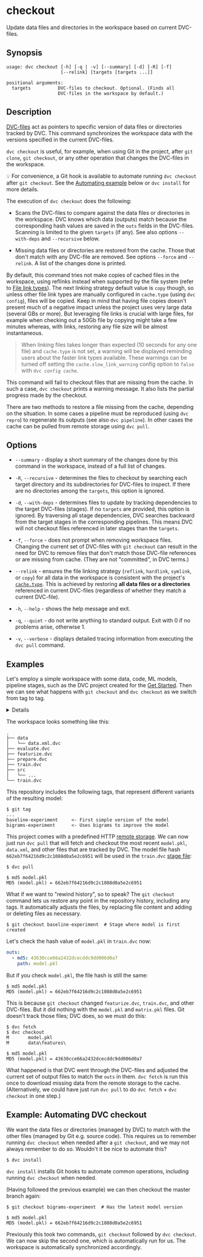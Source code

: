 # checkout

Update data files and directories in the <abbr>workspace</abbr> based on current
DVC-files.

## Synopsis

```usage
usage: dvc checkout [-h] [-q | -v] [--summary] [-d] [-R] [-f]
                    [--relink] [targets [targets ...]]

positional arguments:
  targets          DVC-files to checkout. Optional. (Finds all
                   DVC-files in the workspace by default.)
```

## Description

[DVC-files](/doc/user-guide/dvc-file-format) act as pointers to specific version
of data files or directories tracked by DVC. This command synchronizes the
workspace data with the versions specified in the current DVC-files.

`dvc checkout` is useful, for example, when using Git in the
<abbr>project</abbr>, after `git clone`, `git checkout`, or any other operation
that changes the DVC-files in the workspace.

💡 For convenience, a Git hook is available to automate running `dvc checkout`
after `git checkout`. See the
[Automating example](#example-automating-dvc-checkout) below or `dvc install`
for more details.

The execution of `dvc checkout` does the following:

- Scans the DVC-files to compare against the data files or directories in the
  <abbr>workspace</abbr>. DVC knows which data (<abbr>outputs</abbr>) match
  because the corresponding hash values are saved in the `outs` fields in the
  DVC-files. Scanning is limited to the given `targets` (if any). See also
  options `--with-deps` and `--recursive` below.

- Missing data files or directories are restored from the <abbr>cache</abbr>.
  Those that don't match with any DVC-file are removed. See options `--force`
  and `--relink`. A list of the changes done is printed.

By default, this command tries not make copies of cached files in the workspace,
using reflinks instead when supported by the file system (refer to
[File link types](/doc/user-guide/large-dataset-optimization#file-link-types-for-the-dvc-cache)).
The next linking strategy default value is `copy` though, so unless other file
link types are manually configured in `cache.type` (using `dvc config`), files
will be copied. Keep in mind that having file copies doesn't present much of a
negative impact unless the project uses very large data (several GBs or more).
But leveraging file links is crucial with large files, for example when checking
out a 50Gb file by copying might take a few minutes whereas, with links,
restoring any file size will be almost instantaneous.

> When linking files takes longer than expected (10 seconds for any one file)
> and `cache.type` is not set, a warning will be displayed reminding users about
> the faster link types available. These warnings can be turned off setting the
> `cache.slow_link_warning` config option to `false` with `dvc config cache`.

This command will fail to checkout files that are missing from the cache. In
such a case, `dvc checkout` prints a warning message. It also lists the partial
progress made by the checkout.

There are two methods to restore a file missing from the cache, depending on the
situation. In some cases a pipeline must be reproduced (using `dvc repro`) to
regenerate its outputs (see also `dvc pipeline`). In other cases the cache can
be pulled from remote storage using `dvc pull`.

## Options

- `--summary` - display a short summary of the changes done by this command in
  the workspace, instead of a full list of changes.

- `-R`, `--recursive` - determines the files to checkout by searching each
  target directory and its subdirectories for DVC-files to inspect. If there are
  no directories among the `targets`, this option is ignored.

- `-d`, `--with-deps` - determines files to update by tracking dependencies to
  the target DVC-files (stages). If no `targets` are provided, this option is
  ignored. By traversing all stage dependencies, DVC searches backward from the
  target stages in the corresponding pipelines. This means DVC will not checkout
  files referenced in later stages than the `targets`.

- `-f`, `--force` - does not prompt when removing workspace files. Changing the
  current set of DVC-files with `git checkout` can result in the need for DVC to
  remove files that don't match those DVC-file references or are missing from
  cache. (They are not "committed", in DVC terms.)

- `--relink` - ensures the file linking strategy (`reflink`, `hardlink`,
  `symlink`, or `copy`) for all data in the workspace is consistent with the
  project's [`cache.type`](/doc/command-reference/config#cache). This is
  achieved by restoring **all data files or a directories** referenced in
  current DVC-files (regardless of whether they match a current DVC-file).

- `-h`, `--help` - shows the help message and exit.

- `-q`, `--quiet` - do not write anything to standard output. Exit with 0 if no
  problems arise, otherwise 1.

- `-v`, `--verbose` - displays detailed tracing information from executing the
  `dvc pull` command.

## Examples

Let's employ a simple <abbr>workspace</abbr> with some data, code, ML models,
pipeline stages, such as the <abbr>DVC project</abbr> created for the
[Get Started](/doc/tutorials/get-started). Then we can see what happens with
`git checkout` and `dvc checkout` as we switch from tag to tag.

<details>

### Click and expand to setup the project

Start by cloning our example repo if you don't already have it:

```dvc
$ git clone https://github.com/iterative/example-get-started
$ cd example-get-started
```

</details>

The workspace looks something like this:

```dvc
.
├── data
│   └── data.xml.dvc
├── evaluate.dvc
├── featurize.dvc
├── prepare.dvc
├── train.dvc
├── src
│   └── ...
└── train.dvc
```

This repository includes the following tags, that represent different variants
of the resulting model:

```dvc
$ git tag
...
baseline-experiment     <- First simple version of the model
bigrams-experiment      <- Uses bigrams to improve the model
```

This project comes with a predefined HTTP
[remote storage](/doc/command-reference/remote). We can now just run `dvc pull`
that will fetch and checkout the most recent `model.pkl`, `data.xml`, and other
files that are tracked by DVC. The model file hash
`662eb7f64216d9c2c1088d0a5e2c6951` will be used in the `train.dvc`
[stage file](/doc/command-reference/run):

```dvc
$ dvc pull

$ md5 model.pkl
MD5 (model.pkl) = 662eb7f64216d9c2c1088d0a5e2c6951
```

What if we want to "rewind history", so to speak? The `git checkout` command
lets us restore any point in the repository history, including any tags. It
automatically adjusts the files, by replacing file content and adding or
deleting files as necessary.

```dvc
$ git checkout baseline-experiment  # Stage where model is first created
```

Let's check the hash value of `model.pkl` in `train.dvc` now:

```yaml
outs:
  - md5: 43630cce66a2432dcecddc9dd006d0a7
    path: model.pkl
```

But if you check `model.pkl`, the file hash is still the same:

```dvc
$ md5 model.pkl
MD5 (model.pkl) = 662eb7f64216d9c2c1088d0a5e2c6951
```

This is because `git checkout` changed `featurize.dvc`, `train.dvc`, and other
DVC-files. But it did nothing with the `model.pkl` and `matrix.pkl` files. Git
doesn't track those files; DVC does, so we must do this:

```dvc
$ dvc fetch
$ dvc checkout
M       model.pkl
M       data\features\

$ md5 model.pkl
MD5 (model.pkl) = 43630cce66a2432dcecddc9dd006d0a7
```

What happened is that DVC went through the DVC-files and adjusted the current
set of <abbr>output</abbr> files to match the `outs` in them. `dvc fetch` is run
this once to download missing data from the remote storage to the
<abbr>cache</abbr>. (Alternatively, we could have just run `dvc pull` to do
`dvc fetch` + `dvc checkout` in one step.)

## Example: Automating DVC checkout

We want the data files or directories (managed by DVC) to match with the other
files (managed by Git e.g. source code). This requires us to remember running
`dvc checkout` when needed after a `git checkout`, and we may not always
remember to do so. Wouldn't it be nice to automate this?

```dvc
$ dvc install
```

`dvc install` installs Git hooks to automate common operations, including
running `dvc checkout` when needed.

(Having followed the previous example) we can then checkout the master branch
again:

```dvc
$ git checkout bigrams-experiment  # Has the latest model version

$ md5 model.pkl
MD5 (model.pkl) = 662eb7f64216d9c2c1088d0a5e2c6951
```

Previously this took two commands, `git checkout` followed by `dvc checkout`. We
can now skip the second one, which is automatically run for us. The workspace is
automatically synchronized accordingly.
